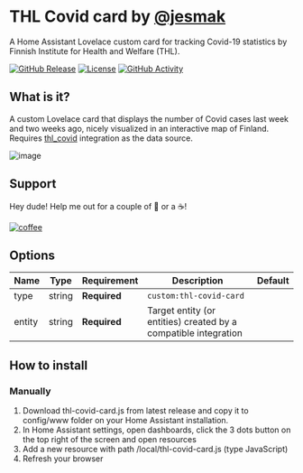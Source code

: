 # THL Covid card by [@jesmak](https://www.github.com/jesmak)

A Home Assistant Lovelace custom card for tracking Covid-19 statistics by Finnish Institute for Health and Welfare (THL).

[![GitHub Release][releases-shield]][releases]
[![License][license-shield]](LICENSE.md)
[![GitHub Activity][commits-shield]][commits]

## What is it?

A custom Lovelace card that displays the number of Covid cases last week and two weeks ago, nicely
visualized in an interactive map of Finland. Requires [thl_covid](https://www.github.com/jesmak/thl_covid) integration as the data source.

![image](https://www.github.com/jesmak/thl_covid/thl_covid.png)

## Support

Hey dude! Help me out for a couple of :beers: or a :coffee:!

[![coffee](https://www.buymeacoffee.com/assets/img/custom_images/black_img.png)](https://www.buymeacoffee.com/jesmak)

## Options

| Name                       | Type    | Requirement  | Description                                                     | Default             |
| -------------------------- | ------- | ------------ | --------------------------------------------------------------- | ------------------- |
| type                       | string  | **Required** | `custom:thl-covid-card`                                         |                     |
| entity                     | string  | **Required** | Target entity (or entities) created by a compatible integration |                     |

## How to install

### Manually

1. Download thl-covid-card.js from latest release and copy it to config/www folder on your Home Assistant installation.
2. In Home Assistant settings, open dashboards, click the 3 dots button on the top right of the screen and open resources
3. Add a new resource with path /local/thl-covid-card.js (type JavaScript)
4. Refresh your browser

[commits-shield]: https://img.shields.io/github/commit-activity/y/jesmak/thl-covid-card.svg?style=for-the-badge
[commits]: https://github.com/jesmak/thl-covid-card/commits/master
[license-shield]: https://img.shields.io/github/license/jesmak/thl-covid-card.svg?style=for-the-badge
[releases-shield]: https://img.shields.io/github/release/jesmak/thl-covid-card.svg?style=for-the-badge
[releases]: https://github.com/jesmak/thl-covid-card/releases

